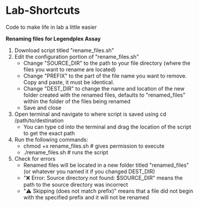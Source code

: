 # Lab-Shortcuts
Code to make life in lab a little easier

**Renaming files for Legendplex Assay**
1. Download script titled "rename_files.sh"
2. Edit the configuration portion of "rename_files.sh"
   * Change "SOURCE_DIR" to the path to your file directory (where the files you want to rename are located)
   * Change "PREFIX" to the part of the file name you want to remove. Copy and paste, it must be identical.
   * Change "DEST_DIR" to change the name and location of the new folder created with the renamed files, defaults to "renamed_files" within the folder of the files being renamed
   * Save and close
4. Open terminal and navigate to where script is saved using cd /path/to/destination
   * You can type cd into the terminal and drag the location of the script to get the exact path
5. Run the following commands:
   * chmod +x rename_files.sh # gives permission to execute
   * ./rename_files.sh # runs the script
6. Check for errors
   * Renamed files will be located in a new folder titled "renamed_files" (or whatever you named it if you changed DEST_DIR)
   * "❌ Error: Source directory not found: $SOURCE_DIR" means the path to the source directory was incorrect
   * "⚠️ Skipping (does not match prefix)" means that a file did not begin with the specified prefix and it will not be renamed
   
